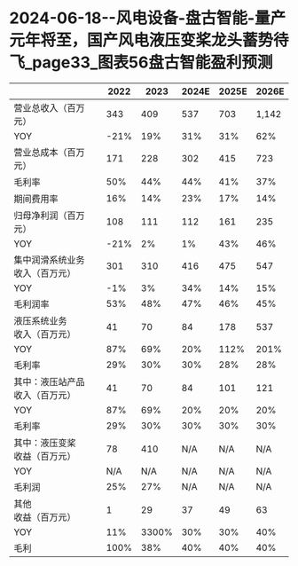 # 2024-06-18--风电设备-盘古智能-量产元年将至，国产风电液压变桨龙头蓄势待飞_page33_图表56盘古智能盈利预测

| | 2022 | 2023 | 2024E | 2025E | 2026E |
| --- | --- | --- | --- | --- | --- |
| 营业总收入（百万元） | 343 | 409 | 537 | 703 | 1,142 |
| YOY | -21% | 19% | 31% | 31% | 62% |
| 营业总成本（百万元） | 171 | 228 | 302 | 415 | 723 |
| 毛利率 | 50% | 44% | 44% | 41% | 37% |
| 期间费用率 | 16% | 14% | 23% | 17% | 14% |
| 归母净利润（百万元） | 108 | 111 | 112 | 161 | 235 |
| YOY | -21% | 2% | 1% | 43% | 46% |
| 集中润滑系统业务 <br> 收入（百万元） | 301 | 310 | 416 | 475 | 547 |
| YOY | -1% | 3% | 34% | 14% | 15% |
| 毛利润率 | 53% | 48% | 47% | 46% | 45% |
| 液压系统业务 <br>收入（百万元） | 41 | 70 | 84 | 178 | 537 |
| YOY | 87% | 69% | 20% | 112% | 201% |
| 毛利率 | 29% | 30% | 30% | 28% | 28% |
| 其中：液压站产品<br> 收入（百万元） | 41 | 70 | 84 | 101 | 121 |
| YOY | 87% | 69% | 20% | 20% | 20% |
| 毛利率 | 29% | 30% | 30% | 30% | 30% |
| 其中：液压变桨<br> 收益（百万元） | 78 | 410 | N/A | N/A | N/A |
| YOY | N/A | N/A | N/A | N/A | N/A |
| 毛利润 | 25% | 27% | N/A | N/A | N/A |
| 其他 <br>收益（百万元） | 1 | 29 | 37 | 49 | 63 |
| YOY | 11% | 3300% | 30% | 30% | 40% |
| 毛利 | 100% | 38% | 40% | 40% | 40% |